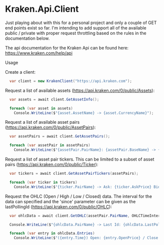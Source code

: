 # Kraken.Api.Client

Just playing about with this for a personal project and only a couple of GET end points exist so far. I'm intending to add support all of the available public / private with proper request throttling based on the rules in the documentation below.

The api documentation for the Kraken Api can be found here: https://www.kraken.com/help/api

Usage

Create a client:

```cs
  var client = new KrakenClient("https://api.kraken.com");
```

Request a list of available assets (https://api.kraken.com/0/public/Assets):

```cs
  var assets = await client.GetAssetInfo();

  foreach (var asset in assets)
    Console.WriteLine($"{asset.AssetName} -> {asset.CurrencyName}");
```

Request a list of available asset pairs (https://api.kraken.com/0/public/AssetPairs):

```cs
  var assetPairs = await client.GetAssetPairs();

  foreach (var assetPair in assetPairs)
    Console.WriteLine($"{assetPair.PairName}: {assetPair.BaseName} -> {assetPair.QuoteName}");
```
     
Request a list of asset pair tickers. This can be limited to a subset of asset pairs (https://api.kraken.com/0/public/Ticker):

```cs
  var tickers = await client.GetAssetPairTickers(assetPairs);

  foreach (var ticker in tickers)
    Console.WriteLine($"{ticker.PairName} -> Ask: {ticker.AskPrice} Bid: {ticker.BidPrice} Last: {ticker.LastPrice}");
```                
                
Request the OHLC (Open / High / Low / Closed) data. The interval for the data can specified and the 'since' parameter can be given as the lastPollingId (https://api.kraken.com/0/public/OHLC):

```cs
  var ohlcData = await client.GetOHLC(assetPair.PairName, OHLCTimeInterval.FiveMinutes, lastPollingId);

  Console.WriteLine($"{ohlcData.PairName} -> Last Id: {ohlcData.LastPollingId}");

  foreach (var entry in ohlcData.Entries)
    Console.WriteLine($"({entry.Time}) Open: {entry.OpenPrice} / Close: {entry.ClosePrice} / High: {entry.HighPrice} / Low: {entry.LowPrice}");
```
